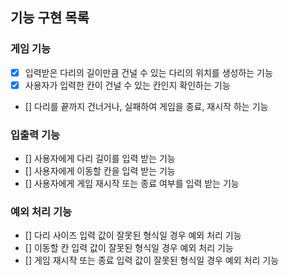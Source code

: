 ## 기능 구현 목록

### 게임 기능

- [x] 입력받은 다리의 길이만큼 건널 수 있는 다리의 위치를 생성하는 기능
- [x] 사용자가 입력한 칸이 건널 수 있는 칸인지 확인하는 기능
- [] 다리를 끝까지 건너거나, 실패하여 게임을 종료, 재시작 하는 기능

### 입출력 기능

- [] 사용자에게 다리 길이를 입력 받는 기능
- [] 사용자에게 이동할 칸을 입력 받는 기능
- [] 사용자에게 게임 재시작 또는 종료 여부를 입력 받는 기능

### 예외 처리 기능

- [] 다리 사이즈 입력 값이 잘못된 형식일 경우 예외 처리 기능
- [] 이동할 칸 입력 값이 잘못된 형식일 경우 예외 처리 기능
- [] 게임 재시작 또는 종료 입력 값이 잘못된 형식일 경우 예외 처리 기능
